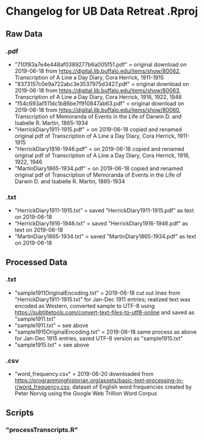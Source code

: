 # Changelog for UB Data Retreat .Rproj

## Raw Data

### .pdf
* "710f83a7e4e448af0389277b6a005f51.pdf" = original download on 2019-06-18 from https://digital.lib.buffalo.edu/items/show/80062, Transcription of A Line a Day Diary, Cora Herrick, 1911-1915
* "8373157c0e9a722abc3e3537975d3427.pdf" = original download on 2019-06-18 from https://digital.lib.buffalo.edu/items/show/80063, Transcription of A Line a Day Diary, Cora Herrick, 1916, 1922, 1946
* "f54c693af511dc1b86be7f910847ab63.pdf" = original download on 2019-06-18 from https://digital.lib.buffalo.edu/items/show/80060, Transcription of Memoranda of Events in the Life of Darwin D. and Isabelle R. Martin, 1865-1934
* "HerrickDiary1911-1915.pdf" = on 2019-06-18 copied and renamed original pdf of Transcription of A Line a Day Diary, Cora Herrick, 1911-1915
* "HerrickDiary1916-1946.pdf" = on 2019-06-18 copied and renamed original pdf of Transcription of A Line a Day Diary, Cora Herrick, 1916, 1922, 1946
* "MartinDiary1865-1934.pdf" = on 2019-06-18 copied and renamed original pdf of Transcription of Memoranda of Events in the Life of Darwin D. and Isabelle R. Martin, 1865-1934

### .txt
* "HerrickDiary1911-1915.txt" = saved "HerrickDiary1911-1915.pdf" as text on 2019-06-18
* "HerrickDiary1916-1946.txt" = saved "HerrickDiary1916-1946.pdf" as text on 2019-06-18
* "MartinDiary1865-1934.txt" = saved "MartinDiary1865-1934.pdf" as text on 2019-06-18

## Processed Data

### .txt
* "sample1911OriginalEncoding.txt" = 2019-06-18 cut out lines from "HerrickDiary1911-1915.txt" for Jan-Dec 1911 entries; realized text was encoded as Western, converted sample to UTF-8 using https://subtitletools.com/convert-text-files-to-utf8-online and saved as "sample1911.txt"
* "sample1911.txt" = see above
* "sample1915OriginalEncoding.txt" = 2019-06-18 same process as above for Jan-Dec 1915 entries, saved UTF-8 version as "sample1915.txt"
* "sample1915.txt" = see above

### .csv
* "word_frequency.csv" = 2019-06-20 downloaded from https://programminghistorian.org/assets/basic-text-processing-in-r/word_frequency.csv, dataset of English word frequencies created by Peter Norvig using the Google Web Trillion Word Corpus

## Scripts

### "processTranscripts.R"